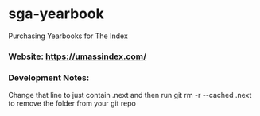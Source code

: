 # sga-yearbook
Purchasing Yearbooks for The Index

### Website: https://umassindex.com/

### Development Notes:
Change that line to just contain .next and then run git rm -r --cached .next to remove the folder from your git repo

